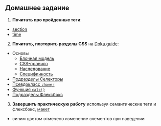 ## Домашнее задание

1. **Почитать про пройденные теги**:
  - [section](https://doka.guide/html/section)
  - [time](https://doka.guide/html/time)

2. **Почитать, повторить разделы CSS** на [Doka.guide](https://doka.guide/css):
  - Основы
    - [Блочная модель](https://doka.guide/css/box-model)
    - [CSS-правило](https://doka.guide/css/css-rule)
    - [Наследование](https://doka.guide/css/inheritance)
    - [Специфичность](https://doka.guide/css/specificity)
  - [Подразделы Селекторы](https://doka.guide/css/#selektory)
  - [Псевдокласс `:hover`](https://doka.guide/css/hover)
  - [Функция `calc()`](https://doka.guide/css/calc)
  - [Подразделы Флексбокс](https://doka.guide/css/#fleksboksy)

3. **Завершить практическую работу** используя семантические теги и флексбокс, [макет](https://www.figma.com/design/Z7v4Hxl39Po5ev9gUYufaR/Untitled?node-id=0-1&t=i7AXvC3llleCbJ59-1)
  - синим цветом отмечено изменение элементов при наведении
